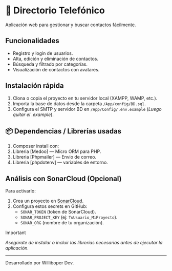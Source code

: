 # 📒 Directorio Telefónico

Aplicación web para gestionar y buscar contactos fácilmente.

## Funcionalidades
- Registro y login de usuarios.
- Alta, edición y eliminación de contactos.
- Búsqueda y filtrado por categorías.
- Visualización de contactos con avatares.

## Instalación rápida
1. Clona o copia el proyecto en tu servidor local (XAMPP, WAMP, etc.).
2. Importa la base de datos desde la carpeta `/App/config/BD.sql`.
3. Configura el SMTP y servidor BD en `/App/Config/.env.example` (_Luego quitar el .example_).

## 📦 Dependencias / Librerías usadas
1. Composer install con:
2. Libreria [Medoo] — Micro ORM para PHP.
3. Libreria [Phpmailer] — Envio de correo.
4. Libreria [phpdotenv] — variables de entorno.

## Análisis con SonarCloud (Opcional)
Para activarlo:
1. Crea un proyecto en [SonarCloud](https://sonarcloud.io).
2. Configura estos secrets en GitHub:
   - `SONAR_TOKEN` (token de SonarCloud).
   - `SONAR_PROJECT_KEY` (ej: `TuUsuario_MiProyecto`).
   - `SONAR_ORG` (nombre de tu organización).

> [!IMPORTANT]
> _Asegúrate de instalar o incluir las librerías necesarias antes de ejecutar la aplicación._

---
Desarrollado por Williboper Dev.
